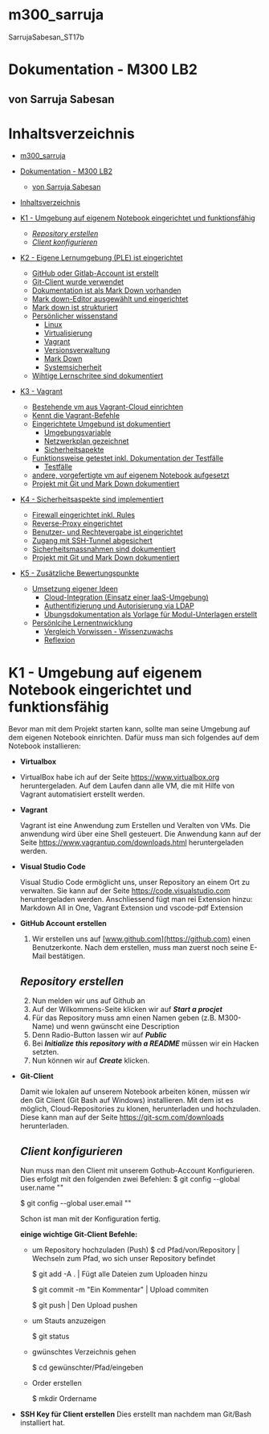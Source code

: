 # m300_sarruja
SarrujaSabesan_ST17b
# Dokumentation - M300 LB2
## von Sarruja Sabesan

# Inhaltsverzeichnis

- [m300_sarruja](#m300_sarruja)
- [Dokumentation - M300 LB2](#dokumentation---m300-lb2)
  - [von Sarruja Sabesan](#von-sarruja-sabesan)
- [Inhaltsverzeichnis](#inhaltsverzeichnis)
- [K1 - Umgebung auf eigenem Notebook eingerichtet und funktionsfähig](#k1---umgebung-auf-eigenem-notebook-eingerichtet-und-funktionsfähig)
  - [_Repository erstellen_](#repository-erstellen)
  - [_Client konfigurieren_](#client-konfigurieren)
  
 
- [K2 - Eigene Lernumgebung (PLE) ist eingerichtet](#eigene-lernumgebung-ple-ist-eingerichtet)
  - [GitHub oder Gitlab-Account ist erstellt](#github-oder-gitlab-account-ist-erstellt)
  - [Git-Client wurde verwendet](#git-client-wurde-verwendetq)
  - [Dokumentation ist als Mark Down vorhanden](#dokumentation-ist-als-mark-down-vorhanden)
  - [Mark down-Editor ausgewählt und eingerichtet](#mark-down-editor-ausgewhlt-und-eingerichtet)
  - [Mark down ist strukturiert](#mark-down-ist-strukturiert)
  - [Persönlicher wissenstand](#persnlicher-wissenstand)
    - [Linux](#linux)
    - [Virtualisierung](#virtualisierung)
    - [Vagrant](#vagrant)
    - [Versionsverwaltung](#versionsverwaltung)
    - [Mark Down](#mark-down)
    - [Systemsicherheit](#systemsicherheit)
  - [Wihtige Lernschritee sind dokumentiert](#wihtige-lernschritee-sind-dokumentiert)
- [K3 - Vagrant](#vagrant)
  - [Bestehende vm aus Vagrant-Cloud einrichten](#bestehende-vm-aus-vagrant-cloud-einrichten)
  - [Kennt die Vagrant-Befehle](#kennt-die-vagrant-befehle)
  - [Eingerichtete Umgebund ist dokumentiert](#eingerichtete-umgebund-ist-dokumentiert)
    - [Umgebungsvariable](#umgebungsvariable)
    - [Netzwerkplan gezeichnet](#netzwerkplan-gezeichnet)
    - [Sicherheitsapekte](#sicherheitsapekte)
  - [Funktionsweise getestet inkl. Dokumentation der Testfälle](#funktionsweise-getestet-inkl-dokumentation-der-testflle)
    - [Testfälle](#testflle)
  - [andere, vorgefertigte vm auf eigenem Notebook aufgesetzt](#andere-vorgefertigte-vm-auf-eigenem-notebook-aufgesetzt)
  - [Projekt mit Git und Mark Down dokumentiert](#projekt-mit-git-und-mark-down-dokumentiert)
- [K4 - Sicherheitsaspekte sind implementiert](#sicherheitsaspekte-sind-implementiert)
  - [Firewall eingerichtet inkl. Rules](#firewall-eingerichtet-inkl-rules)
  - [Reverse-Proxy eingerichtet](#reverse-proxy-eingerichtet)
  - [Benutzer- und Rechtevergabe ist eingerichtet](#benutzer--und-rechtevergabe-ist-eingerichtet)
  - [Zugang mit SSH-Tunnel abgesichert](#zugang-mit-ssh-tunnel-abgesichert)
  - [Sicherheitsmassnahmen sind dokumentiert](#sicherheitsmassnahmen-sind-dokumentiert)
  - [Projekt mit Git und Mark Down dokumentiert](#projekt-mit-git-und-mark-down-dokumentiert)
- [K5 - Zusätzliche Bewertungspunkte](#zustzliche-bewertungspunkte)
  - [Umsetzung eigener Ideen](#umsetzung-eigener-ideen)
    - [Cloud-Integration (Einsatz einer IaaS-Umgebung)](#cloud-integration-einsatz-einer-iaas-umgebung)
    - [Authentifizierung und Autorisierung via LDAP](#authentifizierung-und-autorisierung-via-ldap)
    - [Übungsdokumentation als Vorlage für Modul-Unterlagen erstellt](#bungsdokumentation-als-vorlage-fr-modul-unterlagen-erstellt)
  - [Persönlcihe Lernentnwicklung](#persnlcihe-lernentnwicklung)
    - [Vergleich Vorwissen - Wissenzuwachs](#vergleich-vorwissen---wissenzuwachs)
    - [Reflexion](#reflexion)


# K1 - Umgebung auf eigenem Notebook eingerichtet und funktionsfähig
Bevor man mit dem Projekt starten kann, sollte man seine Umgebung auf dem eigenen Notebook einrichten.
Dafür muss man sich folgendes auf dem Notebook installieren:
- **Virtualbox** 
  
-  VirtualBox habe ich auf der Seite https://www.virtualbox.org heruntergeladen.
  Auf dem Laufen dann alle VM, die mit Hilfe von Vagrant automatisiert erstellt werden.
- **Vagrant**
  
  Vagrant ist eine Anwendung zum Erstellen und Veralten von VMs. Die anwendung wird über eine Shell gesteuert.
  Die Anwendung kann auf der Seite https://www.vagrantup.com/downloads.html heruntergeladen werden.
- **Visual Studio Code**
  
  Visual Studio Code ermöglicht uns, unser Repository an einem Ort zu verwalten.
  Sie kann auf der Seite https://code.visualstudio.com heruntergeladen werden.
  Anschliessend fügt man rei Extension hinzu: Markdown All in One, Vagrant Extension und vscode-pdf Extension

- **GitHub Account erstellen**
  
  1. Wir erstellen uns auf [www.github.com](https://github.com) einen Benutzerkonte. Nach dem erstellen, muss man zuerst noch seine E-Mail bestätigen.
   
   _Repository erstellen_
   ----
  2.   Nun melden wir uns auf Github an
  3.   Auf der Wilkommens-Seite klicken wir auf **_Start a procjet_**
  4.   Für das Repository muss amn einen Namen geben (z.B. M300-Name) und wenn gwünscht eine Description
  5.   Denn Radio-Button lassen wir auf **_Public_**
  6.   Bei **_Initialize this repository with a README_** müssen wir ein Hacken setzten.
  7.   Nun können wir auf **_Create_** klicken.
- **Git-Client**
  
  Damit wie lokalen auf unserem Notebook arbeiten könen, müssen wir den Git Client (Git Bash auf Windows) installieren.
  Mit dem ist es möglich, Cloud-Repositories zu klonen, herunterladen und hochzuladen.
  Diese kann man auf der Seite https://git-scm.com/downloads herunterladen.

   _Client konfigurieren_
   ----

  Nun muss man den Client mit unserem Gothub-Account Konfigurieren. Dies erfolgt mit den folgenden zwei Befehlen:
   $ git config --global user.name "<username>"

   $ git config --global user.email "<e-mail>"

   Schon ist man mit der Konfiguration fertig.

   **einige wichtige Git-Client Befehle:**

   - um Repository hochzuladen (Push)
      $ cd Pfad/von/Repository | Wechseln zum Pfad, wo sich unser Repository befindet

      $ git add -A . | Fügt alle Dateien zum Uploaden hinzu  
      
      $ git commit -m "Ein Kommentar" | Upload commiten
      
      $ git push | Den Upload pushen
   - um Stauts anzuzeigen
      
      $ git status
   - gwünschtes Verzeichnis gehen
     
      $ cd gewünschter/Pfad/eingeben
   - Order erstellen
     
      $ mkdir Ordername
      
- **SSH Key für Client erstellen**
  Dies erstellt man nachdem man Git/Bash installiert hat.



